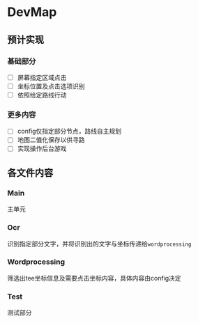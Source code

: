 # DevMap

## 预计实现

### 基础部分

- [ ] 屏幕指定区域点击
- [ ] 坐标位置及点击选项识别
- [ ] 依照给定路线行动

### 更多内容

- [ ] config仅指定部分节点，路线自主规划
- [ ] 地图二值化保存以供寻路
- [ ] 实现操作后台游戏

## 各文件内容

### Main

主单元

### Ocr

识别指定部分文字，并将识别出的文字与坐标传递给`wordprocessing`

### Wordprocessing

筛选出tee坐标信息及需要点击坐标内容，具体内容由config决定

### Test

测试部分